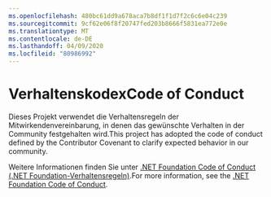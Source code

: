 ```yaml
---
ms.openlocfilehash: 480bc61dd9a678aca7b8df1f1d7f2c6c6e04c239
ms.sourcegitcommit: 9cf62e06f8f20747fed203b8666f5831ea772e0e
ms.translationtype: MT
ms.contentlocale: de-DE
ms.lasthandoff: 04/09/2020
ms.locfileid: "80986992"
---
```

# <a name="code-of-conduct"></a><span data-ttu-id="e7500-101">Verhaltenskodex</span><span class="sxs-lookup"><span data-stu-id="e7500-101">Code of Conduct</span></span>

<span data-ttu-id="e7500-102">Dieses Projekt verwendet die Verhaltensregeln der Mitwirkendenvereinbarung, in denen das gewünschte Verhalten in der Community festgehalten wird.</span><span class="sxs-lookup"><span data-stu-id="e7500-102">This project has adopted the code of conduct defined by the Contributor Covenant to clarify expected behavior in our community.</span></span>

<span data-ttu-id="e7500-103">Weitere Informationen finden Sie unter [.NET Foundation Code of Conduct (.NET Foundation-Verhaltensregeln)](https://dotnetfoundation.org/code-of-conduct).</span><span class="sxs-lookup"><span data-stu-id="e7500-103">For more information, see the [.NET Foundation Code of Conduct](https://dotnetfoundation.org/code-of-conduct).</span></span>
